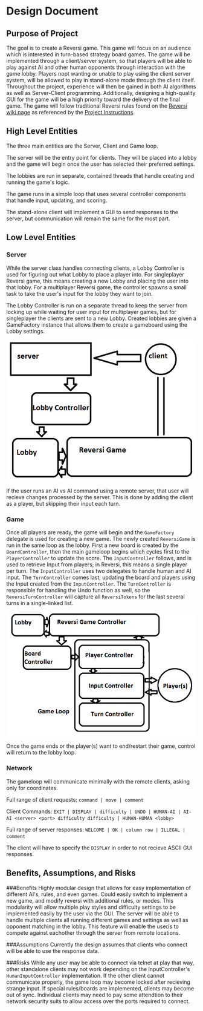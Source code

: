 Design Document
===============

## Purpose of Project

The goal is to create a Reversi game. This game will focus on an audience which is interested in turn-based strategy board games. The game will be implemented through a client/server system, so that players will be able to play against AI and other human opponents through interaction with the game lobby. Players nopt wanting or unable to play using the client server system, will be allowed to play in stand-alone mode through the client itself. Throughout the project, experience will then be gained in both AI algorithms as well as Server-Client programming. Additionally, designing a high-quality GUI for the game will be a high priority toward the delivery of the final game. The game will follow traditional Reversi rules found on the [Reversi wiki page](http://en.wikipedia.org/wiki/Reversi) as referenced by the [Project Instructions](http://courses.cs.tamu.edu/choe/13fall/315/proj2.html).

## High Level Entities

The three main entities are the Server, Client and Game loop. 

The server will be the entry point for clients. They will be placed into a lobby and the game will begin once the user has selected their preferred settings.

The lobbies are run in separate, contained threads that handle creating and running the game's logic.

The game runs in a simple loop that uses several controller components that handle input, updating, and scoring.

The stand-alone client will implement a GUI to send responses to the server, but communication will remain the same for the most part.

## Low Level Entities

### Server
While the server class handles connecting clients, a Lobby Controller is used for figuring out what Lobby to place a player into. 
For singleplayer Reversi game, this means creating a new Lobby and placing the user into that lobby. For a multiplayer Reversi game, the controller spawns a small task to take the user's input for the lobby they want to join.

The Lobby Controller is run on a separate thread to keep the server from locking up while waiting for user input for multiplayer games, but for singleplayer the clients are sent to a new Lobby. 
Created lobbies are given a GameFactory instance that allows them to create a gameboard using the Lobby settings.

![Server Client Design](img/ServerClientDiagram.png)

If the user runs an AI vs AI command using a remote server, that user will recieve changes processed by the server. This is done by adding the client as a player, but skipping their input each turn.

### Game
Once all players are ready, the game will begin and the `GameFactory` delegate is used for creating a new game. The newly created `ReversiGame` is run in the same loop as the lobby.
First a new board is created by the `BoardController`, then the main gameloop begins which cycles first to the `PlayerController` to update the score. 
The `InputController` follows, and is used to retrieve Input from players; in Reversi, this means a single player per turn. The `InputController` uses two delegates to handle human and AI input.
The `TurnController` comes last, updating the board and players using the Input created from the `InputController`. The `TurnController` is responsible for handling the Undo function as well, so the `ReversiTurnController` will capture all `ReversiTokens` for the last several turns in a single-linked list.

![Reversi Logic Design](img/GameLogicDiagram.png)

Once the game ends or the player(s) want to end/restart their game, control will return to the lobby loop. 

### Network
The gameloop will communicate minimally with the remote clients, asking only for coordinates. 

Full range of client requests:
`command | move | comment`

Client Commands:
`EXIT | DISPLAY | difficulty | UNDO | HUMAN-AI | AI-AI <server> <port> difficulty difficulty | HUMAN-HUMAN <lobby>`

Full range of server responses: 
`WELCOME | OK | column row | ILLEGAL | comment`

The client will have to specify the `DISPLAY` in order to not recieve ASCII GUI responses.

## Benefits, Assumptions, and Risks

###Benefits 
Highly modular design that allows for easy implementation of different AI's, rules, and even games. Could easily switch to implement a new game, and modify reversi with additional rules, or modes. This modularity will allow multiple play styles and difficulty settings to be implemented easily by the user via the GUI. The server will be able to handle multiple clients all running different games and settings as well as opponent matching in the lobby. This feature will enable the user/s to compete against eachother through the server from remote locations.

###Assumptions
Currently the design assumes that clients who connect will be able to use the response data. 

###Risks
While any user may be able to connect via telnet at play that way, other standalone clients may not work depending on the InputController's `HumanInputController` implementation.
If the other client cannot communicate properly, the game loop may become locked after recieving strange input. If special rules/boards are implemented, clients may become out of sync. Individual clients may need to pay some attendtion to their network security suits to allow access over the ports required to connect.

